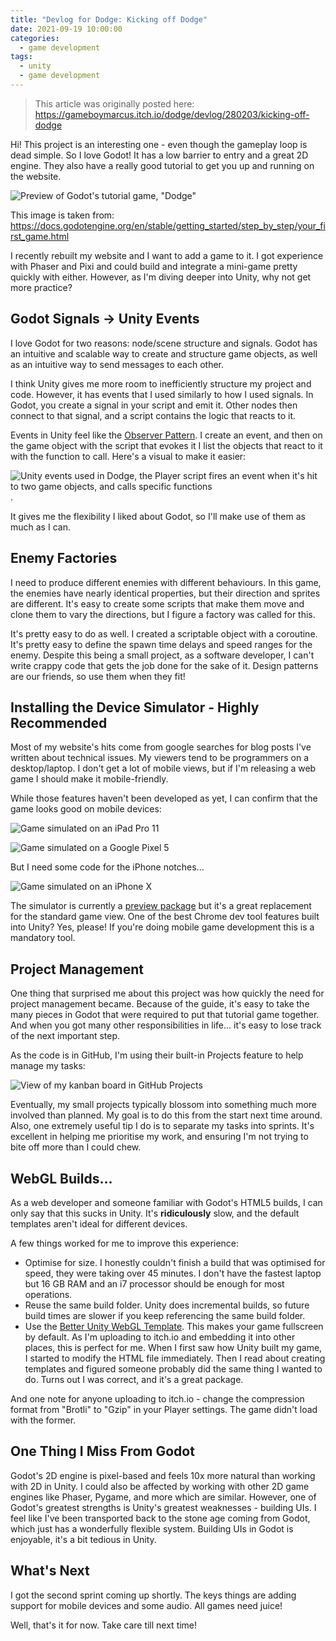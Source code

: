 ```yaml
---
title: "Devlog for Dodge: Kicking off Dodge"
date: 2021-09-19 10:00:00
categories:
  - game development
tags:
  - unity
  - game development
---
```


> This article was originally posted here: https://gameboymarcus.itch.io/dodge/devlog/280203/kicking-off-dodge

Hi! This project is an interesting one - even though the gameplay loop is dead simple. So I love Godot! It has a low barrier to entry and a great 2D engine. They also have a really good tutorial to get you up and running on the website.

![Preview of Godot's tutorial game, "Dodge"](https://img.itch.zone/aW1nLzY3NDExNTYuZ2lm/original/%2FtuMSr.gif)

This image is taken from: https://docs.godotengine.org/en/stable/getting_started/step_by_step/your_first_game.html

I recently rebuilt my website and I want to add a game to it. I got experience with Phaser and Pixi and could build and integrate a mini-game pretty quickly with either. However, as I'm diving deeper into Unity, why not get more practice?

## Godot Signals -> Unity Events

I love Godot for two reasons: node/scene structure and signals. Godot has an intuitive and scalable way to create and structure game objects, as well as an intuitive way to send messages to each other.

I think Unity gives me more room to inefficiently structure my project and code. However, it has events that I used similarly to how I used signals. In Godot, you create a signal in your script and emit it. Other nodes then connect to that signal, and a script contains the logic that reacts to it.

Events in Unity feel like the [Observer Pattern](https://en.wikipedia.org/wiki/Observer_pattern). I create an event, and then on the game object with the script that evokes it I list the objects that react to it with the function to call. Here's a visual to make it easier:

![Unity events used in Dodge, the Player script fires an event when it's hit to two game objects, and calls specific functions](https://img.itch.zone/aW1nLzY3NDE0MTEucG5n/original/UMfzjE.png).

It gives me the flexibility I liked about Godot, so I'll make use of them as much as I can.

## Enemy Factories

I need to produce different enemies with different behaviours. In this game, the enemies have nearly identical properties, but their direction and sprites are different. It's easy to create some scripts that make them move and clone them to vary the directions, but I figure a factory was called for this.

It's pretty easy to do as well. I created a scriptable object with a coroutine. It's pretty easy to define the spawn time delays and speed ranges for the enemy. Despite this being a small project, as a software developer, I can't write crappy code that gets the job done for the sake of it. Design patterns are our friends, so use them when they fit!

## Installing the Device Simulator - Highly Recommended

Most of my website's hits come from google searches for blog posts I've written about technical issues. My viewers tend to be programmers on a desktop/laptop. I don't get a lot of mobile views, but if I'm releasing a web game I should make it mobile-friendly.

While those features haven't been developed as yet, I can confirm that the game looks good on mobile devices:

![Game simulated on an iPad Pro 11](https://img.itch.zone/aW1nLzY3NDE2NTMucG5n/original/%2FWiGvU.png)

![Game simulated on a Google Pixel 5](https://img.itch.zone/aW1nLzY3NDE2NjAucG5n/original/EXyYWn.png)

But I need some code for the iPhone notches...

![Game simulated on an iPhone X](https://img.itch.zone/aW1nLzY3NDE2NjEucG5n/original/wuBYRM.png)

The simulator is currently a [preview package](https://docs.unity3d.com/Packages/com.unity.device-simulator@3.0/manual/index.html) but it's a great replacement for the standard game view. One of the best Chrome dev tool features built into Unity? Yes, please! If you're doing mobile game development this is a mandatory tool.

## Project Management

One thing that surprised me about this project was how quickly the need for project management became. Because of the guide, it's easy to take the many pieces in Godot that were required to put that tutorial game together. And when you got many other responsibilities in life... it's easy to lose track of the next important step.

As the code is in GitHub, I'm using their built-in Projects feature to help manage my tasks:

![View of my kanban board in GitHub Projects](https://img.itch.zone/aW1nLzY3NDE3MDcucG5n/original/kMYutY.png)

Eventually, my small projects typically blossom into something much more involved than planned. My goal is to do this from the start next time around. Also, one extremely useful tip I do is to separate my tasks into sprints. It's excellent in helping me prioritise my work, and ensuring I'm not trying to bite off more than I could chew.

## WebGL Builds...

As a web developer and someone familiar with Godot's HTML5 builds, I can only say that this sucks in Unity. It's **ridiculously** slow, and the default templates aren't ideal for different devices.

A few things worked for me to improve this experience:

- Optimise for size. I honestly couldn't finish a build that was optimised for speed, they were taking over 45 minutes. I don't have the fastest laptop but 16 GB RAM and an i7 processor should be enough for most operations.
- Reuse the same build folder. Unity does incremental builds, so future build times are slower if you keep referencing the same build folder.
- Use the [Better Unity WebGL Template](https://github.com/greggman/better-unity-webgl-template). This makes your game fullscreen by default. As I'm uploading to itch.io and embedding it into other places, this is perfect for me. When I first saw how Unity built my game, I started to modify the HTML file immediately. Then I read about creating templates and figured someone probably did the same thing I wanted to do. Turns out I was correct, and it's a great package.

And one note for anyone uploading to itch.io - change the compression format from "Brotli" to "Gzip" in your Player settings. The game didn't load with the former.

## One Thing I Miss From Godot

Godot's 2D engine is pixel-based and feels 10x more natural than working with 2D in Unity. I could also be affected by working with other 2D game engines like Phaser, Pygame, and more which are similar. However, one of Godot's greatest strengths is Unity's greatest weaknesses - building UIs. I feel like I've been transported back to the stone age coming from Godot, which just has a wonderfully flexible system. Building UIs in Godot is enjoyable, it's a bit tedious in Unity.

## What's Next

I got the second sprint coming up shortly. The keys things are adding support for mobile devices and some audio. All games need juice!

Well, that's it for now. Take care till next time!
